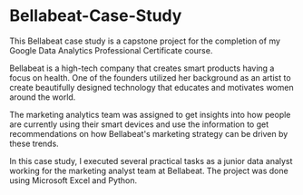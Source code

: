 # Bellabeat-Case-Study
This Bellabeat case study is a capstone project for the completion of my Google Data Analytics Professional Certificate course.

Bellabeat is a high-tech company that creates smart products having a focus on health. One of the founders utilized her background as an artist to create beautifully designed technology that educates and motivates women around the world.

The marketing analytics team was assigned to get insights into how people are currently using their smart devices and use the information to get recommendations on how Bellabeat's marketing strategy can be driven by these trends.

In this case study, I executed several practical tasks as a junior data analyst working for the marketing analyst team at Bellabeat. The project was done using Microsoft Excel and Python.
